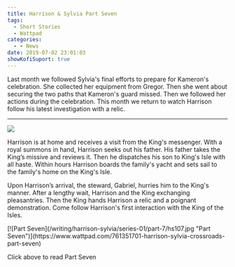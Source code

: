 ```yaml
---
title: Harrison & Sylvia Part Seven
tags:
  - Short Stories
  - Wattpad
categories:
  - - News
date: 2019-07-02 23:01:03
showKofiSuport: true
---
```


Last month we followed Sylvia's final efforts to prepare for Kameron's celebration. She collected her equipment from Gregor. Then she went about securing the two paths that Kameron's guard missed. Then we followed her actions during the celebration. This month we return to watch Harrison follow his latest investigation with a relic.<!-- more --><hr class="clear-both center-fade"/><div class="embedded-image-right">![](/writing/harrison-sylvia/series-01/harrison-sylvia-1.jpg)</div> 

Harrison is at home and receives a visit from the King's messenger. With a royal summons in hand, Harrison seeks out his father. His father takes the King’s missive and reviews it. Then he dispatches his son to King's Isle with all haste. Within hours Harrison boards the family's yacht and sets sail to the family's home on the King's Isle.

Upon Harrison’s arrival, the steward, Gabriel, hurries him to the King's manner. After a lengthy wait, Harrison and the King exchanging pleasantries. Then the King hands Harrison a relic and a poignant demonstration. Come follow Harrison's first interaction with the King of the Isles.

<div class="clear-both center">
[![Part Seven](/writing/harrison-sylvia/series-01/part-7/hs107.jpg "Part Seven")](https://www.wattpad.com/761351701-harrison-sylvia-crossroads-part-seven)<p>Click above to read Part Seven</p></div>